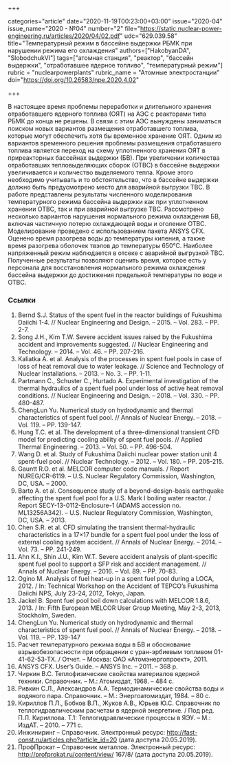 +++

categories="article"
date="2020-11-19T00:23:00+03:00"
issue="2020-04"
issue_name="2020 - №04"
number="2"
file="https://static.nuclear-power-engineering.ru/articles/2020/04/02.pdf"
udc="629.039.58"
title="Температурный режим в бассейне выдержки РБМК при нарушении режима его охлаждения"
authors=["HakobyanDA", "SlobodchukVI"]
tags=["атомная станция", "реактор", "бассейн выдержки", "отработавшее ядерное топливо", "температурный режим"]
rubric = "nuclearpowerplants"
rubric_name = "Aтомные электростанции"
doi="https://doi.org/10.26583/npe.2020.4.02"

+++

В настоящее время проблемы переработки и длительного хранения отработавшего ядерного топлива (ОЯТ) на АЭС с реакторами типа РБМК до конца не решены. В связи с этим АЭС вынуждены заниматься поиском новых вариантов размещения отработавшего топлива, которые могут обеспечить хотя бы временное хранение ОЯТ. Одним из вариантов временного решения проблемы размещения отработавшего топлива является переход на схему уплотненного хранения ОЯТ в приреакторных бассейнах выдержки (БВ). При увеличении количества отработавших тепловыделяющих сборок (ОТВС) в бассейне выдержки увеличивается и количество выделяемого тепла. Кроме этого необходимо учитывать и то обстоятельство, что в бассейне выдержки должно быть предусмотрено место для аварийной выгрузки ТВС. В работе представлены результаты численного моделирования температурного режима бассейна выдержки как при уплотненном хранении ОТВС, так и при аварийной выгрузке ТВС. Рассмотрено несколько вариантов нарушения нормального режима охлаждения БВ, включая частичную потерю охлаждающей воды и оголение ОТВС. Моделирование проведено с использованием пакета ANSYS CFX. Оценено время разогрева воды до температуры кипения, а также время разогрева оболочек твэлов до температуры 650°С. Наиболее напряженный режим наблюдается в отсеке с аварийной выгрузкой ТВС. Полученные результаты позволяют оценить время, которое есть у персонала для восстановления нормального режима охлаждения бассейна выдержки до достижения предельной температуры по воде и ОТВС.

### Ссылки

1. Bernd S.J. Status of the spent fuel in the reactor buildings of Fukushima Daiichi 1-4. // Nuclear Engineering and Design. – 2015. – Vol. 283. – PP. 2-7.
2. Song J.H., Kim T.W. Severe accident issues raised by the Fukushima accident and improvements suggested. // Nuclear Engineering and Technology. – 2014. – Vol. 46. – PP. 207-216.
3. Kaliatka A. et al. Analysis of the processes in spent fuel pools in case of loss of heat removal due to water leakage. // Science and Technology of Nuclear Installations. – 2013. – No. 3. – PP. 1-11.
4. Partmann C., Schuster C., Hurtado A. Experimental investigation of the thermal hydraulics of a spent fuel pool under loss of active heat removal conditions. // Nuclear Engineering and Design. – 2018. – Vol. 330. – PP. 480-487.
5. ChengLun Yu. Numerical study on hydrodynamic and thermal characteristics of spent fuel pool. // Annals of Nuclear Energy. – 2018. – Vol. 119. – PP. 139-147.
6. Hung T.C. et al. The development of a three-dimensional transient CFD model for predicting cooling ability of spent fuel pools. // Applied Thermal Engineering. – 2013. – Vol. 50. – PP. 496-504.
7. Wang D. et al. Study of Fukushima Daiichi nuclear power station unit 4 spent-fuel pool. // Nuclear Technology. – 2012. – Vol. 180. – PP. 205-215.
8. Gauntt R.O. et al. MELCOR computer code manuals. / Report NUREG/CR-6119. – U.S. Nuclear Regulatory Commission, Washington, DC, USA. – 2000.
9. Barto A. et al. Consequence study of a beyond-design-basis earthquake affecting the spent fuel pool for a U.S. Mark I boiling water reactor. / Report SECY-13-0112-Enclosure-1 (ADAMS accession no. ML13256A342). – U.S. Nuclear Regulatory Commission,
Washington, DC, USA. – 2013.
10. Chen S.R. et al. CFD simulating the transient thermal-hydraulic characteristics in a 17×17 bundle for a spent fuel pool under the loss of external cooling system accident. // Annals of Nuclear Energy. – 2014. – Vol. 73. – PP. 241-249.
11. Ahn K.I., Shin J.U., Kim W.T. Severe accident analysis of plant-specific spent fuel pool to support a SFP risk and accident management. // Annals of Nuclear Energy. – 2016. – Vol. 89. – PP. 70-83.
12. Ogino M. Analysis of fuel heat-up in a spent fuel pool during a LOCA, 2012. / In: Technical Workshop on the Accident of TEPCO’s Fukushima Daiichi NPS, July 23-24, 2012, Tokyo, Japan.
13. Jackel B. Spent fuel pool boil down calculations with MELCOR 1.8.6, 2013. / In: Fifth European MELCOR User Group Meeting, May 2-3, 2013, Stockholm, Sweden.
14. ChengLun Yu. Numerical study on hydrodynamic and thermal characteristics of spent fuel pool. // Annals of Nuclear Energy. – 2018. – Vol. 119. – PP. 139-147
15. Расчет температурного режима воды в БВ и обоснование взрывобезопасности при обращении с уран-эрбиевым топливом 01-41-62-53-ТХ. / Отчет. – Москва: ОАО «Атомэнергопроект», 2011.
16. ANSYS CFX. User’s Guide. – ANSYS Inc. – 2011. – 368 p.
17. Чиркин В.С. Теплофизические свойства материалов ядерной техники. Справочник. – М.: Атомиздат, 1968. – 484 с.
18. Ривкин С.Л., Александров А.А. Термодинамические свойства воды и водяного пара. Справочник. – М.: Энергоатомиздат, 1984. – 80 с.
19. Кириллов П.Л., Бобков В.П., Жуков А.В., Юрьев Ю.С. Справочник по теплогидравлическим расчетам в ядерной энергетике. / Под ред. П.Л. Кириллова. Т.1: Теплогидравлические процессы в ЯЭУ. – М.: ИздАТ. – 2010. – 771 с.
20. Инжиниринг – Справочник. Электронный ресурс: http://fast-const.ru/articles.php?article_id=20 (дата доступа 20.05.2019).
21. ПрофПрокат – Справочник металлов. Электронный ресурс: http://profprokat.ru/content/view/ 167/8/ (дата доступа 20.05.2019).
